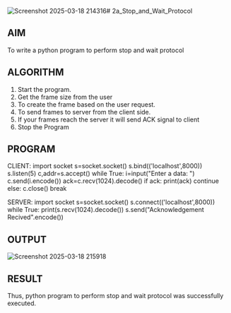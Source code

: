 ![Screenshot 2025-03-18 214316](https://github.com/user-attachments/assets/114b524f-e66a-4165-a23f-934523124622)# 2a_Stop_and_Wait_Protocol
## AIM 
To write a python program to perform stop and wait protocol
## ALGORITHM
1. Start the program.
2. Get the frame size from the user
3. To create the frame based on the user request.
4. To send frames to server from the client side.
5. If your frames reach the server it will send ACK signal to client
6. Stop the Program
## PROGRAM
CLIENT:
import socket
s=socket.socket()
s.bind(('localhost',8000))
s.listen(5)
c,addr=s.accept()
while True:
 i=input("Enter a data: ")
 c.send(i.encode())
 ack=c.recv(1024).decode()
 if ack:
     print(ack)
     continue
 else:
     c.close()
     break

SERVER:
import socket
s=socket.socket()
s.connect(('localhost',8000))
while True:
 print(s.recv(1024).decode())
 s.send("Acknowledgement Recived".encode())
 
## OUTPUT
![Screenshot 2025-03-18 215918](https://github.com/user-attachments/assets/87f891a4-29d5-430d-a482-b454cf278abf)

## RESULT
Thus, python program to perform stop and wait protocol was successfully executed.

